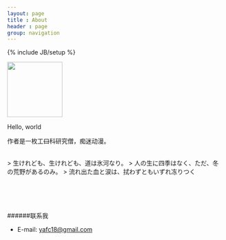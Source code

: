 ```yaml
--- 
layout: page 
title : About 
header : page  
group: navigation 
--- 
```

{% include JB/setup %} 
 
<img src="{{ site.url }}/assets/images/avatar.jpg" align="middle" width="128" /> 
 
Hello, world 
 
作者是一枚工<s>口</s>科研究僧，痴迷动漫。 

</br>
> 生けれども、生けれども、道は氷河なり。  
> 人の生に四季はなく、ただ、冬の荒野があるのみ。  
> 流れ出た血と涙は、拭わずともいずれ冻りつく
 
</br> 
</br> 
</br> 
</br> 
</br> 
 
######联系我 
+ E-mail: [yafc18@gmail.com](mailto:yafc18@gmail.com)
